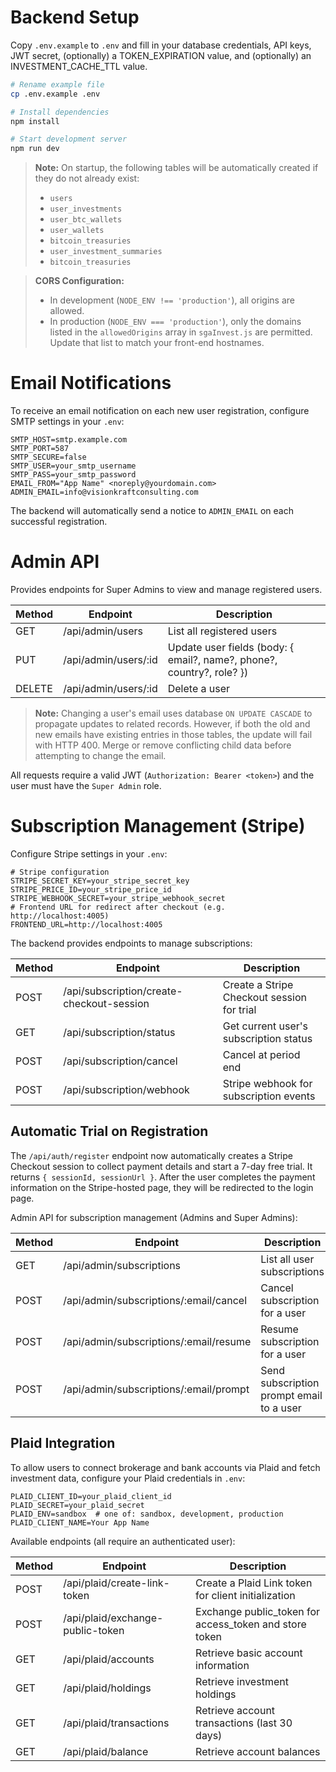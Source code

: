# Backend Setup

Copy `.env.example` to `.env` and fill in your database credentials, API keys, JWT secret, (optionally) a TOKEN_EXPIRATION value, and (optionally) an INVESTMENT_CACHE_TTL value.

```bash
# Rename example file
cp .env.example .env

# Install dependencies
npm install

# Start development server
npm run dev
```

> **Note:** On startup, the following tables will be automatically created if they do not already exist:
> - `users`
> - `user_investments`
> - `user_btc_wallets`
> - `user_wallets`
> - `bitcoin_treasuries`
> - `user_investment_summaries`
> - `bitcoin_treasuries`

> **CORS Configuration:**
> - In development (`NODE_ENV !== 'production'`), all origins are allowed.
> - In production (`NODE_ENV === 'production'`), only the domains listed in the `allowedOrigins` array in `sgaInvest.js` are permitted. Update that list to match your front-end hostnames.


# Email Notifications

To receive an email notification on each new user registration, configure SMTP settings in your `.env`:

```dotenv
SMTP_HOST=smtp.example.com
SMTP_PORT=587
SMTP_SECURE=false
SMTP_USER=your_smtp_username
SMTP_PASS=your_smtp_password
EMAIL_FROM="App Name" <noreply@yourdomain.com>
ADMIN_EMAIL=info@visionkraftconsulting.com
```

The backend will automatically send a notice to `ADMIN_EMAIL` on each successful registration.

# Admin API

Provides endpoints for Super Admins to view and manage registered users.

| Method | Endpoint             | Description                            |
| ------ | -------------------- | -------------------------------------- |
| GET    | /api/admin/users     | List all registered users              |
| PUT    | /api/admin/users/:id | Update user fields (body: { email?, name?, phone?, country?, role? }) |
| DELETE | /api/admin/users/:id | Delete a user                          |

> **Note:** Changing a user's email uses database `ON UPDATE CASCADE` to propagate updates to related records. However, if both the old and new emails have existing entries in those tables, the update will fail with HTTP 400. Merge or remove conflicting child data before attempting to change the email.

All requests require a valid JWT (`Authorization: Bearer <token>`) and the user must have the `Super Admin` role.

# Subscription Management (Stripe)

Configure Stripe settings in your `.env`:
```dotenv
# Stripe configuration
STRIPE_SECRET_KEY=your_stripe_secret_key
STRIPE_PRICE_ID=your_stripe_price_id
STRIPE_WEBHOOK_SECRET=your_stripe_webhook_secret
# Frontend URL for redirect after checkout (e.g. http://localhost:4005)
FRONTEND_URL=http://localhost:4005
```

The backend provides endpoints to manage subscriptions:

| Method | Endpoint                                               | Description                                |
| ------ | ------------------------------------------------------ | ------------------------------------------ |
| POST   | /api/subscription/create-checkout-session             | Create a Stripe Checkout session for trial |
| GET    | /api/subscription/status                              | Get current user's subscription status     |
| POST   | /api/subscription/cancel                              | Cancel at period end                       |
| POST   | /api/subscription/webhook                             | Stripe webhook for subscription events     |


## Automatic Trial on Registration

The `/api/auth/register` endpoint now automatically creates a Stripe Checkout session to collect payment details and start a 7-day free trial. It returns `{ sessionId, sessionUrl }`. After the user completes the payment information on the Stripe-hosted page, they will be redirected to the login page.

Admin API for subscription management (Admins and Super Admins):

| Method | Endpoint                                                 | Description                           |
| ------ | -------------------------------------------------------- | ------------------------------------- |
| GET    | /api/admin/subscriptions                                 | List all user subscriptions           |
| POST   | /api/admin/subscriptions/:email/cancel                   | Cancel subscription for a user        |
| POST   | /api/admin/subscriptions/:email/resume                   | Resume subscription for a user        |
| POST   | /api/admin/subscriptions/:email/prompt                  | Send subscription prompt email to a user |

## Plaid Integration

To allow users to connect brokerage and bank accounts via Plaid and fetch investment data, configure your Plaid credentials in `.env`:

```dotenv
PLAID_CLIENT_ID=your_plaid_client_id
PLAID_SECRET=your_plaid_secret
PLAID_ENV=sandbox  # one of: sandbox, development, production
PLAID_CLIENT_NAME=Your App Name
```

Available endpoints (all require an authenticated user):

| Method | Endpoint                         | Description                                      |
| ------ | -------------------------------- | ------------------------------------------------ |
| POST   | /api/plaid/create-link-token     | Create a Plaid Link token for client initialization |
| POST   | /api/plaid/exchange-public-token | Exchange public_token for access_token and store token |
| GET    | /api/plaid/accounts              | Retrieve basic account information               |
| GET    | /api/plaid/holdings              | Retrieve investment holdings                     |
| GET    | /api/plaid/transactions          | Retrieve account transactions (last 30 days)     |
| GET    | /api/plaid/balance               | Retrieve account balances                        |